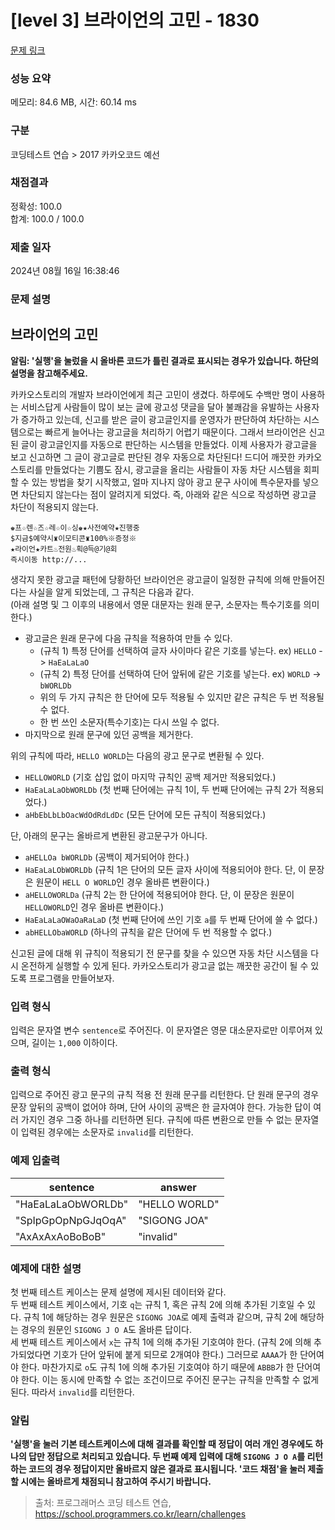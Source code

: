 # [level 3] 브라이언의 고민 - 1830 

[문제 링크](https://school.programmers.co.kr/learn/courses/30/lessons/1830) 

### 성능 요약

메모리: 84.6 MB, 시간: 60.14 ms

### 구분

코딩테스트 연습 > 2017 카카오코드 예선

### 채점결과

정확성: 100.0<br/>합계: 100.0 / 100.0

### 제출 일자

2024년 08월 16일 16:38:46

### 문제 설명

<h2>브라이언의 고민</h2>

<p><strong>알림: '실행'을 눌렀을 시 올바른 코드가 틀린 결과로 표시되는 경우가 있습니다. 하단의 설명을 참고해주세요.</strong></p>

<p>카카오스토리의 개발자 브라이언에게 최근 고민이 생겼다. 하루에도 수백만 명이 사용하는 서비스답게 사람들이 많이 보는 글에 광고성 댓글을 달아 불쾌감을 유발하는 사용자가 증가하고 있는데, 신고를 받은 글이 광고글인지를 운영자가 판단하여 차단하는 시스템으로는 빠르게 늘어나는 광고글을 처리하기 어렵기 때문이다. 그래서 브라이언은 신고된 글이 광고글인지를 자동으로 판단하는 시스템을 만들었다. 이제 사용자가 광고글을 보고 신고하면 그 글이 광고글로 판단된 경우 자동으로 차단된다! 드디어 깨끗한 카카오스토리를 만들었다는 기쁨도 잠시, 광고글을 올리는 사람들이 자동 차단 시스템을 회피할 수 있는 방법을 찾기 시작했고, 얼마 지나지 않아 광고 문구 사이에 특수문자를 넣으면 차단되지 않는다는 점이 알려지게 되었다. 즉, 아래와 같은 식으로 작성하면 광고글 차단이 적용되지 않는다.</p>
<div class="highlight"><pre class="codehilite"><code>♚프☆렌☆즈☆레☆이☆싱♚★사전예약★진행중
$지금$예약시♜이모티콘♜100%※증정※
★라이언★카트♨전원♨획@득@기@회
즉시이동 http://...
</code></pre></div>
<p>생각지 못한 광고글 패턴에 당황하던 브라이언은 광고글이 일정한 규칙에 의해 만들어진다는 사실을 알게 되었는데, 그 규칙은 다음과 같다.<br>
(아래 설명 및 그 이후의 내용에서 영문 대문자는 원래 문구, 소문자는 특수기호를 의미한다.)</p>

<ul>
<li>광고글은 원래 문구에 다음 규칙을 적용하여 만들 수 있다.

<ul>
<li>(규칙 1) 특정 단어를 선택하여 글자 사이마다 같은 기호를 넣는다. ex) <code>HELLO</code> -&gt; <code>HaEaLaLaO</code></li>
<li>(규칙 2) 특정 단어를 선택하여 단어 앞뒤에 같은 기호를 넣는다. ex) <code>WORLD</code> -&gt; <code>bWORLDb</code></li>
<li>위의 두 가지 규칙은 한 단어에 모두 적용될 수 있지만 같은 규칙은 두 번 적용될 수 없다.</li>
<li>한 번 쓰인 소문자(특수기호)는 다시 쓰일 수 없다.</li>
</ul></li>
<li>마지막으로 원래 문구에 있던 공백을 제거한다.</li>
</ul>

<p>위의 규칙에 따라, <code>HELLO WORLD</code>는 다음의 광고 문구로 변환될 수 있다.</p>

<ul>
<li><code>HELLOWORLD</code> (기호 삽입 없이 마지막 규칙인 공백 제거만 적용되었다.)</li>
<li><code>HaEaLaLaObWORLDb</code> (첫 번째 단어에는 규칙 1이, 두 번째 단어에는 규칙 2가 적용되었다.)</li>
<li><code>aHbEbLbLbOacWdOdRdLdDc</code> (모든 단어에 모든 규칙이 적용되었다.)</li>
</ul>

<p>단, 아래의 문구는 올바르게 변환된 광고문구가 아니다.</p>

<ul>
<li><code>aHELLOa bWORLDb</code> (공백이 제거되어야 한다.)</li>
<li><code>HaEaLaLObWORLDb</code> (규칙 1은 단어의 모든 글자 사이에 적용되어야 한다. 단, 이 문장은 원문이 <code>HELL O WORLD</code>인 경우 올바른 변환이다.)</li>
<li><code>aHELLOWORLDa</code> (규칙 2는 한 단어에 적용되어야 한다. 단, 이 문장은 원문이 <code>HELLOWORLD</code>인 경우 올바른 변환이다.)</li>
<li><code>HaEaLaLaOWaOaRaLaD</code> (첫 번째 단어에 쓰인 기호 <code>a</code>를 두 번째 단어에 쓸 수 없다.)</li>
<li><code>abHELLObaWORLD</code> (하나의 규칙을 같은 단어에 두 번 적용할 수 없다.)</li>
</ul>

<p>신고된 글에 대해 위 규칙이 적용되기 전 문구를 찾을 수 있으면 자동 차단 시스템을 다시 온전하게 실행할 수 있게 된다. 카카오스토리가 광고글 없는 깨끗한 공간이 될 수 있도록 프로그램을 만들어보자.</p>

<h3>입력 형식</h3>

<p>입력은 문자열 변수 <code>sentence</code>로 주어진다. 이 문자열은 영문 대소문자로만 이루어져 있으며, 길이는 <code>1,000</code> 이하이다.</p>

<h3>출력 형식</h3>

<p>입력으로 주어진 광고 문구의 규칙 적용 전 원래 문구를 리턴한다. 단 원래 문구의 경우 문장 앞뒤의 공백이 없어야 하며, 단어 사이의 공백은 한 글자여야 한다. 가능한 답이 여러 가지인 경우 그중 하나를 리턴하면 된다. 규칙에 따른 변환으로 만들 수 없는 문자열이 입력된 경우에는 소문자로 <code>invalid</code>를 리턴한다.</p>

<h3>예제 입출력</h3>
<table class="table">
        <thead><tr>
<th>sentence</th>
<th>answer</th>
</tr>
</thead>
        <tbody><tr>
<td>"HaEaLaLaObWORLDb"</td>
<td>"HELLO WORLD"</td>
</tr>
<tr>
<td>"SpIpGpOpNpGJqOqA"</td>
<td>"SIGONG JOA"</td>
</tr>
<tr>
<td>"AxAxAxAoBoBoB"</td>
<td>"invalid"</td>
</tr>
</tbody>
      </table>
<h3>예제에 대한 설명</h3>

<p>첫 번째 테스트 케이스는 문제 설명에 제시된 데이터와 같다.<br>
두 번째 테스트 케이스에서, 기호 <code>q</code>는 규칙 1, 혹은 규칙 2에 의해 추가된 기호일 수 있다. 규칙 1에 해당하는 경우 원문은 <code>SIGONG JOA</code>로 예제 출력과 같으며, 규칙 2에 해당하는 경우의 원문인 <code>SIGONG J O A</code>도 올바른 답이다.<br>
세 번째 테스트 케이스에서 <code>x</code>는 규칙 1에 의해 추가된 기호여야 한다. (규칙 2에 의해 추가되었다면 기호가 단어 앞뒤에 붙게 되므로 2개여야 한다.) 그러므로 <code>AAAA</code>가 한 단어여야 한다. 마찬가지로 <code>o</code>도 규칙 1에 의해 추가된 기호여야 하기 때문에 <code>ABBB</code>가 한 단어여야 한다. 이는 동시에 만족할 수 없는 조건이므로 주어진 문구는 규칙을 만족할 수 없게 된다. 따라서 <code>invalid</code>를 리턴한다.</p>

<h3>알림</h3>

<p><strong>'실행'을 눌러 기본 테스트케이스에 대해 결과를 확인할 때 정답이 여러 개인 경우에도 하나의 답만 정답으로 처리되고 있습니다. 두 번째 예제 입력에 대해 <code>SIGONG J O A</code>를 리턴하는 코드의 경우 정답이지만 올바르지 않은 결과로 표시됩니다. '코드 채점'을 눌러 제출할 시에는 올바르게 채점되니 참고하여 주시기 바랍니다.</strong></p>


> 출처: 프로그래머스 코딩 테스트 연습, https://school.programmers.co.kr/learn/challenges